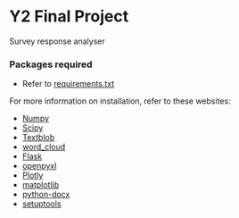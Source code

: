 # Y2 Final Project
Survey response analyser

### Packages required
+ Refer to [requirements.txt](requirements.txt)

For more information on installation, refer to these websites:
+ [Numpy](https://www.numpy.org/#getting-started)
+ [Scipy](https://scipy.org/install.html)
+ [Textblob](https://textblob.readthedocs.io/en/dev/#get-it-now)
+ [word_cloud](https://github.com/amueller/word_cloud#installation)
+ [Flask](https://flask.palletsprojects.com/en/1.1.x/installation/)
+ [openpyxl](https://openpyxl.readthedocs.io/en/stable/#installation)
+ [Plotly](https://plot.ly/python/getting-started/#installation)
+ [matplotlib](https://matplotlib.org/users/installing.html)
+ [python-docx](https://python-docx.readthedocs.io/en/latest/user/install.html)
+ [setuptools](https://setuptools.readthedocs.io/en/latest/setuptools.html#installing-setuptools)
